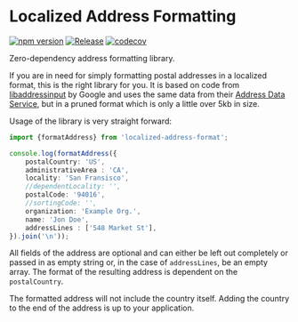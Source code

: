 # Localized Address Formatting

[![npm version](https://badge.fury.io/js/localized-address-format.svg)](https://badge.fury.io/js/localized-address-format)
[![Release](https://github.com/DASPRiD/localized-address-format/actions/workflows/release.yml/badge.svg)](https://github.com/DASPRiD/localized-address-format/actions/workflows/release.yml)
[![codecov](https://codecov.io/gh/DASPRiD/localized-address-format/branch/master/graph/badge.svg?token=ID1YAAB9CP)](https://codecov.io/gh/DASPRiD/localized-address-format)


Zero-dependency address formatting library.

If you are in need for simply formatting postal addresses in a localized format, this is the right library for you. It
is based on code from [libaddressinput](https://github.com/google/libaddressinput) by Google and uses the same data from
their [Address Data Service](https://chromium-i18n.appspot.com/ssl-address/data), but in a pruned format which is only
a little over 5kb in size.

Usage of the library is very straight forward:

```typescript
import {formatAddress} from 'localized-address-format';

console.log(formatAddress({
    postalCountry: 'US',
    administrativeArea : 'CA',
    locality: 'San Fransisco',
    //dependentLocality: '',
    postalCode: '94016',
    //sortingCode: '',
    organization: 'Example Org.',
    name: 'Jon Doe',
    addressLines : ['548 Market St'],
}).join('\n'));
```

All fields of the address are optional and can either be left out completely or passed in as empty string or, in the
case of `addressLines`, be an empty array. The format of the resulting address is dependent on the `postalCountry`.

The formatted address will not include the country itself. Adding the country to the end of the address is up to your
application.
